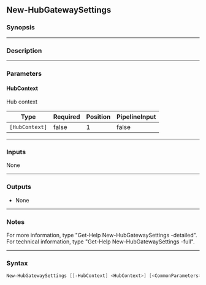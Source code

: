 New-HubGatewaySettings
----------------------

### Synopsis

---

### Description

---

### Parameters
#### **HubContext**
Hub context

|Type          |Required|Position|PipelineInput|
|--------------|--------|--------|-------------|
|`[HubContext]`|false   |1       |false        |

---

### Inputs
None

---

### Outputs
* None

---

### Notes
For more information, type "Get-Help New-HubGatewaySettings -detailed". For technical information, type "Get-Help New-HubGatewaySettings -full".

---

### Syntax
```PowerShell
New-HubGatewaySettings [[-HubContext] <HubContext>] [<CommonParameters>]
```
